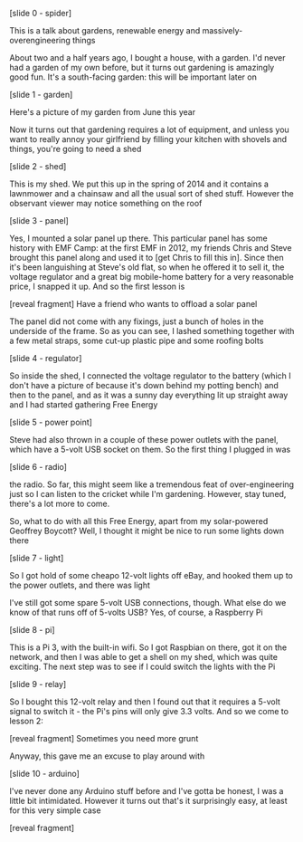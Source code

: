 [slide 0 - spider]

This is a talk about gardens, renewable energy and massively-overengineering things

About two and a half years ago, I bought a house, with a garden. I'd never had a garden of my own before, but it turns out gardening is amazingly good fun. It's a south-facing garden: this will be important later on

[slide 1 - garden]

Here's a picture of my garden from June this year

Now it turns out that gardening requires a lot of equipment, and unless you want to really annoy your girlfriend by filling your kitchen with shovels and things, you're going to need a shed

[slide 2 - shed]

This is my shed. We put this up in the spring of 2014 and it contains a lawnmower and a chainsaw and all the usual sort of shed stuff. However the observant viewer may notice something on the roof

[slide 3 - panel]

Yes, I mounted a solar panel up there. This particular panel has some history with EMF Camp: at the first EMF in 2012, my friends Chris and Steve brought this panel along and used it to [get Chris to fill this in]. Since then it's been languishing at Steve's old flat, so when he offered it to sell it, the voltage regulator and a great big mobile-home battery for a very reasonable price, I snapped it up. And so the first lesson is

[reveal fragment] Have a friend who wants to offload a solar panel

The panel did not come with any fixings, just a bunch of holes in the underside of the frame. So as you can see, I lashed something together with a few metal straps, some cut-up plastic pipe and some roofing bolts

[slide 4 - regulator]

So inside the shed, I connected the voltage regulator to the battery (which I don't have a picture of because it's down behind my potting bench) and then to the panel, and as it was a sunny day everything lit up straight away and I had started gathering Free Energy

[slide 5 - power point]

Steve had also thrown in a couple of these power outlets with the panel, which have a 5-volt USB socket on them. So the first thing I plugged in was

[slide 6 - radio]

the radio. So far, this might seem like a tremendous feat of over-engineering just so I can listen to the cricket while I'm gardening. However, stay tuned, there's a lot more to come.

So, what to do with all this Free Energy, apart from my solar-powered Geoffrey Boycott? Well, I thought it might be nice to run some lights down there

[slide 7 - light]

So I got hold of some cheapo 12-volt lights off eBay, and hooked them up to the power outlets, and there was light

I've still got some spare 5-volt USB connections, though. What else do we know of that runs off of 5-volts USB? Yes, of course, a Raspberry Pi

[slide 8 - pi]

This is a Pi 3, with the built-in wifi. So I got Raspbian on there, got it on the network, and then I was able to get a shell on my shed, which was quite exciting. The next step was to see if I could switch the lights with the Pi

[slide 9 - relay]

So I bought this 12-volt relay and then I found out that it requires a 5-volt signal to switch it - the Pi's pins will only give 3.3 volts. And so we come to lesson 2:

[reveal fragment] Sometimes you need more grunt

Anyway, this gave me an excuse to play around with 

[slide 10 - arduino]

I've never done any Arduino stuff before and I've gotta be honest, I was a little bit intimidated. However it turns out that's it surprisingly easy, at least for this very simple case

[reveal fragment]

